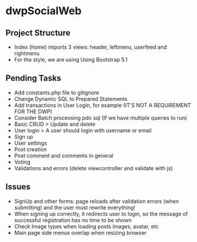 # dwpSocialWeb

## Project Structure

- Index (home) imports 3 views: header, leftmenu, userfeed and rightmenu
- For the style, we are using Using Bootstrap 5.1

## Pending Tasks

- Add constants.php file to gitignore
- Change Dynamic SQL to Prepared Statements
- Add transactions in User Login, for example (IT'S NOT A REQUIREMENT FOR THE DWP)
- Consider Batch processing pdo sql (If we have multiple queries to run)
- Basic CRUD > Update and delete
- User login > A user should login with username or email
- Sign up
- User settings
- Post creation
- Post comment and comments in general
- Voting
- Validations and errors (delete viewcontroller and validate with js)

## Issues

- SignUp and other forms: page reloads after validation errors (when submitting) and the user must rewrite everything!
- When signing up correctly, it redirects user to login, so the message of successful registration has no time to be shown
- Check Image types when loading posts images, avatar, etc
- Main page side menus overlap when resizing browser
